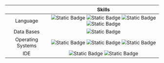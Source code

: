 <!-- my-skills -->
|   | Skills |
| :------------: | :---------------: |
| Language | ![Static Badge](https://img.shields.io/badge/_-Python-30aecf?logo=python&logoColor=f2c867) ![Static Badge](https://img.shields.io/badge/_-C%2B%2B-30aecf?logo=c%2B%2B&logoColor=f2c867) ![Static Badge](https://img.shields.io/badge/_-R-30aecf?logo=r&logoColor=f2c867) ![Static Badge](https://img.shields.io/badge/_-HTML5-30aecf?logo=html5&logoColor=f2c867) |
| Data Bases | ![Static Badge](https://img.shields.io/badge/-MySQL-e3f9fd?logo=mysql&logoColor=a1afc9) |
| Operating Systems | ![Static Badge](https://img.shields.io/badge/-Kali-003472?logo=kalilinux&logoColor=a4e2c6) ![Static Badge](https://img.shields.io/badge/-Windows-003472?logo=windows10&logoColor=a4e2c6) ![Static Badge](https://img.shields.io/badge/-MacOS-003472?logo=macos&logoColor=a4e2c6) |
| IDE | ![Static Badge](https://img.shields.io/badge/_-PyCharm-392f41?logo=pycharm&logoColor=b0a4e3) ![Static Badge](https://img.shields.io/badge/-VSCode-392f41?logo=visualstudiocode&logoColor=b0a4e3) |


